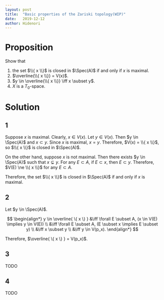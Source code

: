 ```yaml
---
layout: post
title:  "Basic properties of the Zariski topology(WIP)"
date:   2019-12-12
author: Hidenori
---
```


# Proposition
Show that
1. the set $\\{ x \\}$ is closed in $\Spec(A)$ if and only if $x$ is maximal.
1. $\overline{\\{ x \\}} = V(x)$.
1. $y \in \overline{\\{ x \\}} \iff x \subset y$.
1. $X$ is a $T_0$-space.

# Solution
## 1
Suppose $x$ is maximal.
Clearly, $x \in V(x)$.
Let $y \in V(x)$.
Then $y \in \Spec(A)$ and $x \subset y$.
Since $x$ is maximal, $x = y$.
Therefore, $V(x) = \\{ x \\}$, so $\\{ x \\}$ is closed in $\Spec(A)$.

On the other hand, suppose $x$ is not maximal.
Then there exists $y \in \Spec(A)$ such that $x \subsetneq y$.
For any $E \subset A$, if $E \subset x$, then $E \subset y$.
Therefore, $V(E) \ne \\{ x \\}$ for any $E \subset A$.

Therefore, the set $\\{ x \\}$ is closed in $\Spec(A)$ if and only if $x$ is maximal.
## 2

Let $y \in \Spec(A)$.

$$
\begin{align*}
  y \in \overline{ \{ x \} }
    &\iff \forall E \subset A, (x \in V(E) \implies y \in V(E)) \\
    &\iff \forall E \subset A, (E \subset x \implies E \subset y) \\
    &\iff x \subset y \\
    &\iff y \in V(p_x).
\end{align*}
$$

Therefore, $\overline{ \{ x \} } = V(p_x)$.

## 3
TODO
## 4
TODO
